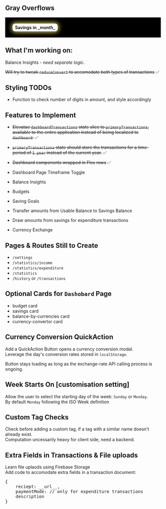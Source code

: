 ## Gray Overflows 

<div class='light-on'>
<style>
    .light-on{
        position: relative;
        background-color: #000;
        padding: 24px;

        display: flex;        
        gap: 18px;
        flex-wrap: wrap;
        min-width: fit-content;

        >span {
            padding: 4px 8px;
            border-radius: 8px;
            background-color: #fff;
            color: #000;
            font-weight: 600;
            box-shadow: 0 0 15px 2px #f7e55e;
            white-space: nowrap;
        }
    }
</style>
<span>Savings in _month_</span>
</div>

## What I'm working on: 
Balance Insights - *need separate logic*.  

~~Will try to tweak `reduceConvert` to accomodate both types of transactions~~ ✅

## Styling TODOs
- Function to check number of digits in amount, and style accordingly

## Features to Implement
- ~~Elevatae `dashboardTransactions` state slice to `primaryTransactions`, available to the entire application instead of being localized to `dashboard`.~~ ✅

- ~~`primaryTransactions` state should store the transactions for a time-period of `1 year` instead of the current year.~~ ✅

- ~~Dashboard components wrapped in Flex rows~~ ✅

- Dashboard Page Timeframe Toggle

- Balance Insights

- Budgets

- Saving Goals

- Transfer amounts from Usable Balance to Savings Balance

- Draw amounts from savings for expenditure transactions

- Currency Exchange

## Pages & Routes Still to Create
- `/settings`
- `/statistics/income`
- `/statistics/expenditure`
- `/statistics`
- `/history` or `/transactions`

## Optional Cards for `Dashobard` Page
- budget card
- savings card
- balance-by-currencies card
- currency-convertor card



## Currency Conversion QuickAction 
Add a QuickAction Button opens a currency conversion modal.  
Leverage the day's conversion rates stored in `localStorage`.  

Button stays loading as long as the exchange-rate API calling process is ongoing.  


## Week Starts On [customisation setting]
Allow the user to select the starting day of the week: `Sunday` or `Monday`.  
By default `Monday` following the ISO Week definition


## Custom Tag Checks
Check before adding a custom tag, if a tag with a similar name doesn't already exist.  
Computation uncessarily heavy for client side, need a backend.  

## Extra Fields in Transactions & File uploads
Learn file uplaods using Firebase Storage  
Add code to accomodate extra fields in a transaction document:  
<pre>
{ 
    reciept: __url__, 
    paymentMode: // only for expenditure transactions
    description
}
</pre>

